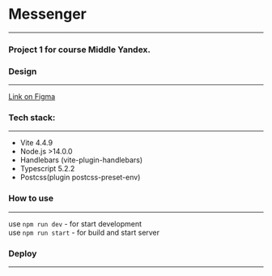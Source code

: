 # Messenger
___
 ### Project 1 for course Middle Yandex.

### Design
___

[Link on Figma](https://www.figma.com/file/FfgnMjuShWBBLmFMls5Ryy/Chat_my_design?type=design&node-id=0-1&mode=design&t=14mgPG10l7FRQJOL-0 "Link on Figma") 


### Tech stack:
___

- Vite 4.4.9
- Node.js >14.0.0
- Handlebars (vite-plugin-handlebars)
- Typescript 5.2.2
- Postcss(plugin postcss-preset-env)

### How to use
___

 use ```npm run dev``` - for start development <br>
 use ```npm run start``` - for build and start server

### Deploy
___
